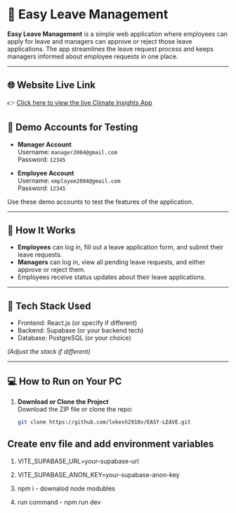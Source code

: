 # 📝 Easy Leave Management

**Easy Leave Management** is a simple web application where employees can apply for leave and managers can approve or reject those leave applications. The app streamlines the leave request process and keeps managers informed about employee requests in one place.

---


## 🌐 Website Live Link

👉 [Click here to view the live Climate Insights App](https://easyleave.vercel.app/)  


## 👥 Demo Accounts for Testing

- **Manager Account**  
  Username: `manager2004@gmail.com`  
  Password: `12345`

- **Employee Account**  
  Username: `employee2004@gmail.com`  
  Password: `12345`

Use these demo accounts to test the features of the application.

---

## 🚀 How It Works

- **Employees** can log in, fill out a leave application form, and submit their leave requests.  
- **Managers** can log in, view all pending leave requests, and either approve or reject them.  
- Employees receive status updates about their leave applications.

---

## 🔧 Tech Stack Used

- Frontend: React.js (or specify if different)  
- Backend: Supabase (or your backend tech)  
- Database: PostgreSQL (or your choice)  

*(Adjust the stack if different)*

---

## 💻 How to Run on Your PC

1. **Download or Clone the Project**  
   Download the ZIP file or clone the repo:  
   ```bash
   git clone https://github.com/lokesh2910v/EASY-LEAVE.git

## Create env file and add environment variables 
1. VITE_SUPABASE_URL=your-supabase-url
2. VITE_SUPABASE_ANON_KEY=your-supabase-anon-key

1. npm i - downalod node modubles
2. run command - npm run dev

